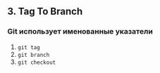 ## 3. Tag To Branch
### Git использует именованные указатели
1. `git tag`
2. `git branch`
3. `git checkout`
